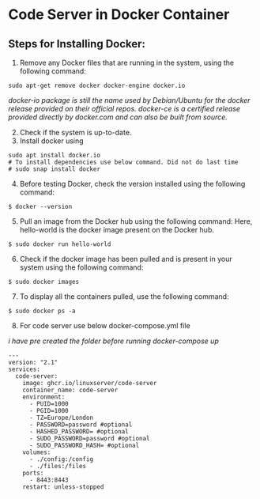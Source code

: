 # Code Server in Docker Container

## Steps for Installing Docker:

1. Remove any Docker files that are running in the system, using the following command:
```
sudo apt-get remove docker docker-engine docker.io
```
*docker-io package is still the name used by Debian/Ubuntu for the docker release provided on their official repos. docker-ce is a certified release provided directly by docker.com and can also be built from source.*


2. Check if the system is up-to-date.
3. Install docker using 
```
sudo apt install docker.io
# To install dependencies use below command. Did not do last time
# sudo snap install docker
```

4. Before testing Docker, check the version installed using the following command:
```
$ docker --version
```

5. Pull an image from the Docker hub using the following command:
Here, hello-world is the docker image present on the Docker hub.
```
$ sudo docker run hello-world
```



6. Check if the docker image has been pulled and is present in your system using the following command:
```
$ sudo docker images
```

7. To display all the containers pulled, use the following command:
```
$ sudo docker ps -a
```

8. For code server use below docker-compose.yml file

*i have pre created the folder before running docker-compose up*

```
---
version: "2.1"
services:
  code-server:
    image: ghcr.io/linuxserver/code-server
    container_name: code-server
    environment:
      - PUID=1000
      - PGID=1000
      - TZ=Europe/London
      - PASSWORD=password #optional
      - HASHED_PASSWORD= #optional
      - SUDO_PASSWORD=password #optional
      - SUDO_PASSWORD_HASH= #optional
    volumes:
      - ./config:/config
      - ./files:/files
    ports:
      - 8443:8443
    restart: unless-stopped

```
